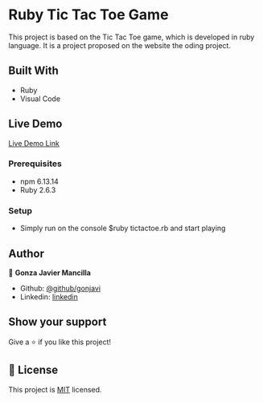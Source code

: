 # Ruby Tic Tac Toe Game
This project is based on the Tic Tac Toe game, which is developed in ruby language. It is a project proposed on the website the oding project.


## Built With

- Ruby
- Visual Code

## Live Demo

[Live Demo Link](https://repl.it/repls/NeedyNoisyInteger)


### Prerequisites
- npm 6.13.14
- Ruby 2.6.3

### Setup

 - Simply run on the console $ruby tictactoe.rb and start playing


## Author

👤 **Gonza Javier Mancilla**

- Github: [@github/gonjavi](https://github.com/gonjavi)
- Linkedin: [linkedin](https://www.linkedin.com/in/g-javier-mancilla-a686a9178/)



## Show your support

Give a ⭐️ if you like this project!


## 📝 License

This project is [MIT](lic.url) licensed.


